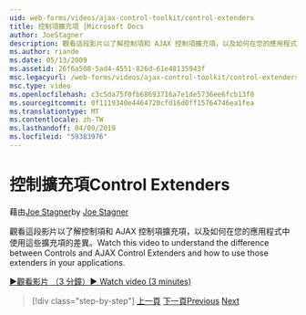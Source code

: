 ```yaml
---
uid: web-forms/videos/ajax-control-toolkit/control-extenders
title: 控制項擴充項 |Microsoft Docs
author: JoeStagner
description: 觀看這段影片以了解控制項和 AJAX 控制項擴充項，以及如何在您的應用程式中使用這些擴充項的差異。
ms.author: riande
ms.date: 05/13/2009
ms.assetid: 26f6a508-5ad4-4551-826d-61e48135943f
msc.legacyurl: /web-forms/videos/ajax-control-toolkit/control-extenders
msc.type: video
ms.openlocfilehash: c3c5da75f0fb68693716a7e1de5736ee6fcb13f0
ms.sourcegitcommit: 0f1119340e4464720cfd16d0ff15764746ea1fea
ms.translationtype: MT
ms.contentlocale: zh-TW
ms.lasthandoff: 04/09/2019
ms.locfileid: "59383976"
---
```

# <a name="control-extenders"></a><span data-ttu-id="4e2aa-103">控制擴充項</span><span class="sxs-lookup"><span data-stu-id="4e2aa-103">Control Extenders</span></span>

<span data-ttu-id="4e2aa-104">藉由[Joe Stagner](https://github.com/JoeStagner)</span><span class="sxs-lookup"><span data-stu-id="4e2aa-104">by [Joe Stagner](https://github.com/JoeStagner)</span></span>

<span data-ttu-id="4e2aa-105">觀看這段影片以了解控制項和 AJAX 控制項擴充項，以及如何在您的應用程式中使用這些擴充項的差異。</span><span class="sxs-lookup"><span data-stu-id="4e2aa-105">Watch this video to understand the difference between Controls and AJAX Control Extenders and how to use those extenders in your applications.</span></span>

[<span data-ttu-id="4e2aa-106">&#9654;觀看影片 （3 分鐘）</span><span class="sxs-lookup"><span data-stu-id="4e2aa-106">&#9654; Watch video (3 minutes)</span></span>](https://channel9.msdn.com/Blogs/ASP-NET-Site-Videos/control-extenders)

> [!div class="step-by-step"]
> <span data-ttu-id="4e2aa-107">[上一頁](utilize-the-ajax-rating-control-in-the-aspnet-toolkit.md)
> [下一頁](color-picker.md)</span><span class="sxs-lookup"><span data-stu-id="4e2aa-107">[Previous](utilize-the-ajax-rating-control-in-the-aspnet-toolkit.md)
[Next](color-picker.md)</span></span>
